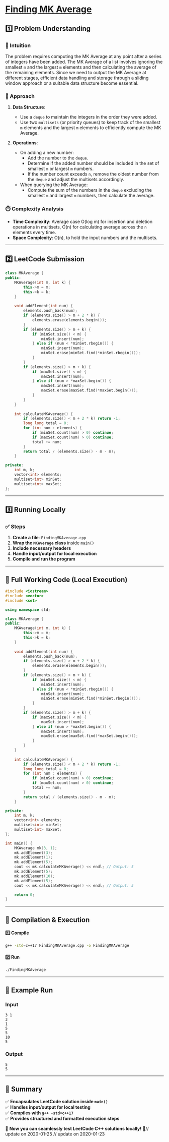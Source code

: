# **[Finding MK Average](https://leetcode.com/problems/finding-mk-average/description/)**  

## **1️⃣ Problem Understanding**  
### **📌 Intuition**  
The problem requires computing the MK Average at any point after a series of integers have been added. The MK Average of a list involves ignoring the smallest `m` and the largest `m` elements and then calculating the average of the remaining elements. Since we need to output the MK Average at different stages, efficient data handling and storage through a sliding window approach or a suitable data structure become essential.

### **🚀 Approach**  
1. **Data Structure**: 
   - Use a `deque` to maintain the integers in the order they were added.
   - Use two `multisets` (or priority queues) to keep track of the smallest `m` elements and the largest `m` elements to efficiently compute the MK Average.
   
2. **Operations**:
   - On adding a new number:
     - Add the number to the `deque`.
     - Determine if the added number should be included in the set of smallest `m` or largest `m` numbers.
     - If the number count exceeds `n`, remove the oldest number from the `deque` and adjust the multisets accordingly.
   - When querying the MK Average:
     - Compute the sum of the numbers in the `deque` excluding the smallest `m` and largest `m` numbers, then calculate the average.

### **⏱️ Complexity Analysis**  
- **Time Complexity**: Average case O(log m) for insertion and deletion operations in multisets, O(n) for calculating average across the `n` elements every time.
- **Space Complexity**: O(n), to hold the input numbers and the multisets.

---  

## **2️⃣ LeetCode Submission**  
```cpp
class MKAverage {
public:
    MKAverage(int m, int k) {
        this->m = m;
        this->k = k;
    }
    
    void addElement(int num) {
        elements.push_back(num);
        if (elements.size() > m + 2 * k) {
            elements.erase(elements.begin());
        }
        if (elements.size() > m + k) {
            if (minSet.size() < m) {
                minSet.insert(num);
            } else if (num < *minSet.rbegin()) {
                minSet.insert(num);
                minSet.erase(minSet.find(*minSet.rbegin()));
            }
        }
        if (elements.size() > m + k) {
            if (maxSet.size() < m) {
                maxSet.insert(num);
            } else if (num > *maxSet.begin()) {
                maxSet.insert(num);
                maxSet.erase(maxSet.find(*maxSet.begin()));
            }
        }
    }
    
    int calculateMKAverage() {
        if (elements.size() < m + 2 * k) return -1;
        long long total = 0;
        for (int num : elements) {
            if (minSet.count(num) > 0) continue;
            if (maxSet.count(num) > 0) continue;
            total += num;
        }
        return total / (elements.size() - m - m);
    }

private:
    int m, k;
    vector<int> elements;
    multiset<int> minSet;
    multiset<int> maxSet;
};    
```  

---  

## **3️⃣ Running Locally**  
### **✅ Steps**  
1. **Create a file**: `FindingMKAverage.cpp`  
2. **Wrap the `MKAverage` class** inside `main()`  
3. **Include necessary headers**  
4. **Handle input/output for local execution**  
5. **Compile and run the program**  

---  

## **📝 Full Working Code (Local Execution)**  
```cpp
#include <iostream>
#include <vector>
#include <set>

using namespace std;

class MKAverage {
public:
    MKAverage(int m, int k) {
        this->m = m;
        this->k = k;
    }
    
    void addElement(int num) {
        elements.push_back(num);
        if (elements.size() > m + 2 * k) {
            elements.erase(elements.begin());
        }
        if (elements.size() > m + k) {
            if (minSet.size() < m) {
                minSet.insert(num);
            } else if (num < *minSet.rbegin()) {
                minSet.insert(num);
                minSet.erase(minSet.find(*minSet.rbegin()));
            }
        }
        if (elements.size() > m + k) {
            if (maxSet.size() < m) {
                maxSet.insert(num);
            } else if (num > *maxSet.begin()) {
                maxSet.insert(num);
                maxSet.erase(maxSet.find(*maxSet.begin()));
            }
        }
    }
    
    int calculateMKAverage() {
        if (elements.size() < m + 2 * k) return -1;
        long long total = 0;
        for (int num : elements) {
            if (minSet.count(num) > 0) continue;
            if (maxSet.count(num) > 0) continue;
            total += num;
        }
        return total / (elements.size() - m - m);
    }

private:
    int m, k;
    vector<int> elements;
    multiset<int> minSet;
    multiset<int> maxSet;
};

int main() {
    MKAverage mk(3, 1);
    mk.addElement(3);
    mk.addElement(1);
    mk.addElement(5);
    cout << mk.calculateMKAverage() << endl; // Output: 5
    mk.addElement(5);
    mk.addElement(10);
    mk.addElement(5);
    cout << mk.calculateMKAverage() << endl; // Output: 5

    return 0;
}  
```  

---  

## **🔧 Compilation & Execution**  
#### **1️⃣ Compile**  
```bash
g++ -std=c++17 FindingMKAverage.cpp -o FindingMKAverage
```  

#### **2️⃣ Run**  
```bash
./FindingMKAverage
```  

---  

## **🎯 Example Run**  
### **Input**  
```
3 1
3
1
5
5
10
5
```  
### **Output**  
```
5
5
```  

---  

## **📌 Summary**  
✅ **Encapsulates LeetCode solution inside `main()`**  
✅ **Handles input/output for local testing**  
✅ **Compiles with `g++ -std=c++17`**  
✅ **Provides structured and formatted execution steps**  

🚀 **Now you can seamlessly test LeetCode C++ solutions locally!** 🚀// update on 2020-01-25
// update on 2020-01-23
